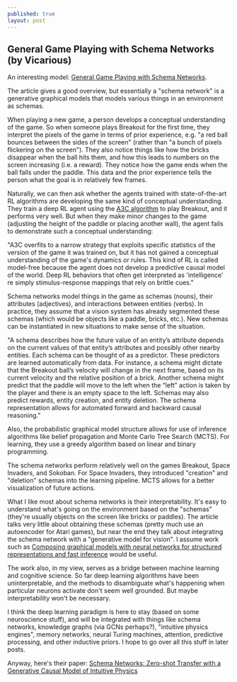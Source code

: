 ```yaml
---
published: true
layout: post
---
```

## General Game Playing with Schema Networks (by Vicarious)

An interesting model: [General Game Playing with Schema Networks](https://www.vicarious.com/2017/08/07/general-game-playing-with-schema-networks/). 

The article gives a good overview, but essentially a "schema network" is a generative graphical models that models various things in an environment as schemas. 

When playing a new game, a person develops a conceptual understanding of the game. So when someone plays Breakout for the first time, they interpret the pixels of the game in terms of prior experience, e.g. "a red ball bounces between the sides of the screen" (rather than "a bunch of pixels flickering on the screen"). They also notice things like how the bricks disappear when the ball hits them, and how this leads to numbers on the screen increasing (i.e. a reward). They notice how the game ends when the ball falls under the paddle. This data and the prior experience tells the person what the goal is in relatively few frames.

Naturally, we can then ask whether the agents trained with state-of-the-art RL algorithms are developing the same kind of conceptual understanding. They train a deep RL agent using the [A3C algorithm](https://cgnicholls.github.io/reinforcement-learning/2017/03/27/a3c.html) to play Breakout, and it performs very well. But when they make minor changes to the game (adjusting the height of the paddle or placing another wall), the agent fails to demonstrate such a conceptual understanding:

"A3C overfits to a narrow strategy that exploits specific statistics of the version of the game it was trained on, but it has not gained a conceptual understanding of the game's dynamics or rules. This kind of RL is called model-free because the agent does not develop a predictive causal model of the world. Deep RL behaviors that often get interpreted as 'intelligence' re simply stimulus-response mappings that rely on brittle cues."

Schema networks model things in the game as schemas (nouns), their attributes (adjectives), and interactions between entities (verbs). In practice, they assume that a vision system has already segmented these schemas (which would be objects like a paddle, bricks, etc.).  New schemas can be instantiated in new situations to make sense of the situation. 

"A schema describes how the future value of an entity’s attribute depends on the current values of that entity’s attributes and possibly other nearby entities. Each schema can be thought of as a predictor. These predictors are learned automatically from data. For instance, a schema might dictate that the Breakout ball’s velocity will change in the next frame, based on its current velocity and the relative position of a brick. Another schema might predict that the paddle will move to the left when the “left” action is taken by the player and there is an empty space to the left. Schemas may also predict rewards, entity creation, and entity deletion. The schema representation allows for automated forward and backward causal reasoning."

Also, the probabilistic graphical model structure allows for use of inference algorithms like belief propagation and Monte Carlo Tree Search (MCTS). For learning, they use a greedy algorithm based on linear and binary programming. 

The schema networks perform relatively well on the games Breakout, Space Invaders, and Sokoban. For Space Invaders, they introduced "creation" and "deletion" schemas into the learning pipeline. MCTS allows for a better visualization of future actions. 

What I like most about schema networks is their  interpretability. It's easy to understand what's going on the environment based on the "schemas" (they're usually objects on the screen like bricks or paddles). The article talks very little about obtaining these schemas (pretty much use an autoencoder for Atari games), but near the end they talk about integrating the schema network with a "generative model for vision". I assume work such as [Composing graphical models with neural networks for structured representations and fast inference](https://arxiv.org/abs/1603.06277) would be useful. 

The work also, in my view, serves as a bridge between machine learning and cognitive science. So far deep learning algorithms have been uninterpretable, and the methods to disambiguate what's happening when particular neurons activate don't seem well grounded. But maybe interpretability won't be necessary.

I think the deep learning paradigm is here to stay (based on some neuroscience stuff), and will be integrated with things like schema networks, knowledge graphs (via GCNs perhaps?), "intuitive physics engines", memory networks, neural Turing machines, attention, predictive processing, and other inductive priors. I hope to go over all this stuff in later posts.

Anyway, here's their paper: [Schema Networks: Zero-shot Transfer with a Generative Causal Model of Intuitive Physics](https://arxiv.org/abs/1706.04317)
